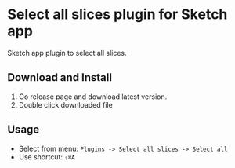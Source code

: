 # Select all slices plugin for Sketch app

Sketch app plugin to select all slices.

## Download and Install

1. Go release page and download latest version.
2. Double click downloaded file

## Usage

- Select from menu: `Plugins -> Select all slices -> Select all`
- Use shortcut: `⇧⌘A`

